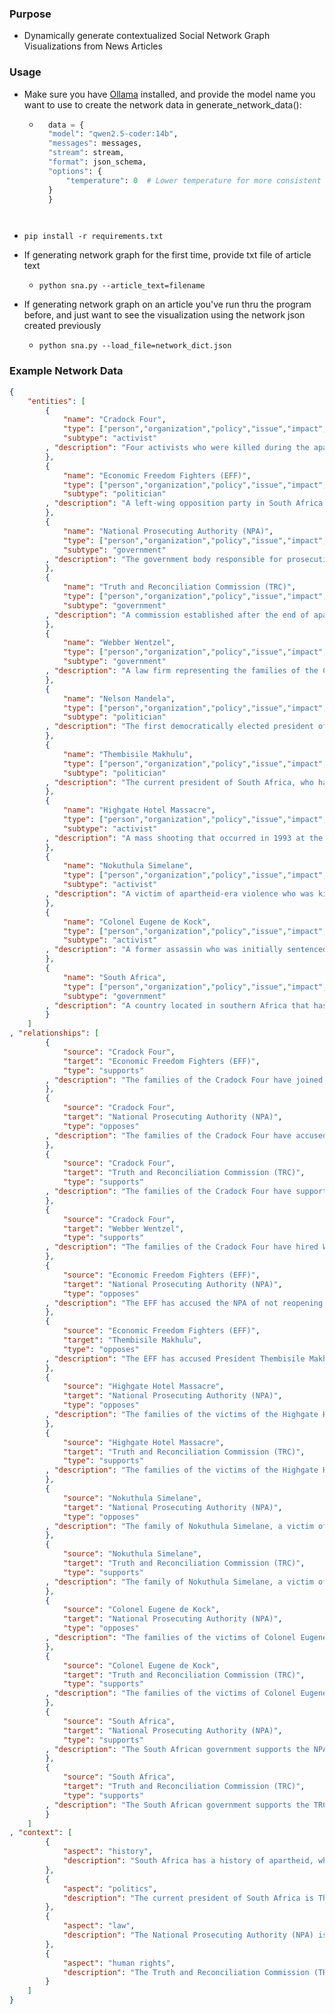 ### Purpose
- Dynamically generate contextualized Social Network Graph Visualizations from News Articles

### Usage 
- Make sure you have [Ollama](https://ollama.com/) installed, and provide the model name you want to use to create the network data in generate_network_data():
    - ``` python
        data = {
        "model": "qwen2.5-coder:14b",
        "messages": messages,
        "stream": stream,
        "format": json_schema,
        "options": {
            "temperature": 0  # Lower temperature for more consistent outputs
        }
        }
    ```


- ```pip install -r requirements.txt```

- If generating network graph for the first time, provide txt file of article text
    - ```python sna.py --article_text=filename```
- If generating network graph on an article you've run thru the program before, and just want to see the visualization using the network json created previously
    - ```python sna.py --load_file=network_dict.json```

### Example Network Data

``` json
{
    "entities": [
        {
            "name": "Cradock Four",
            "type": ["person","organization","policy","issue","impact","location","event"],
            "subtype": "activist"
        , "description": "Four activists who were killed during the apartheid era in South Africa. Their deaths have never been fully investigated, leading to ongoing interest and allegations of government complicity."
        },
        {
            "name": "Economic Freedom Fighters (EFF)",
            "type": ["person","organization","policy","issue","impact","location","event"],
            "subtype": "politician"
        , "description": "A left-wing opposition party in South Africa that has accused the ANC government of freeing convicted perpetrators and being lenient with apartheid-era violence cases."
        },
        {
            "name": "National Prosecuting Authority (NPA)",
            "type": ["person","organization","policy","issue","impact","location","event"],
            "subtype": "government"
        , "description": "The government body responsible for prosecuting crimes in South Africa. It has been criticized for not reopening investigations into apartheid-era cases."
        },
        {
            "name": "Truth and Reconciliation Commission (TRC)",
            "type": ["person","organization","policy","issue","impact","location","event"],
            "subtype": "government"
        , "description": "A commission established after the end of apartheid in South Africa to investigate human rights violations during the apartheid era and provide a platform for victims to share their stories."
        },
        {
            "name": "Webber Wentzel",
            "type": ["person","organization","policy","issue","impact","location","event"],
            "subtype": "government"
        , "description": "A law firm representing the families of the Cradock Four in their lawsuit against the South African government."
        },
        {
            "name": "Nelson Mandela",
            "type": ["person","organization","policy","issue","impact","location","event"],
            "subtype": "politician"
        , "description": "The first democratically elected president of South Africa, who played a key role in ending apartheid and bringing about reconciliation."
        },
        {
            "name": "Thembisile Makhulu",
            "type": ["person","organization","policy","issue","impact","location","event"],
            "subtype": "politician"
        , "description": "The current president of South Africa, who has been accused by the EFF of being lenient with apartheid-era violence cases."
        },
        {
            "name": "Highgate Hotel Massacre",
            "type": ["person","organization","policy","issue","impact","location","event"],
            "subtype": "activist"
        , "description": "A mass shooting that occurred in 1993 at the Highgate Hotel in East London, South Africa. Five people were killed and five others were injured. No one was ever arrested or investigated until 2023."
        },
        {
            "name": "Nokuthula Simelane",
            "type": ["person","organization","policy","issue","impact","location","event"],
            "subtype": "activist"
        , "description": "A victim of apartheid-era violence who was killed in 1983. Her sister, Thembi Nkadimeng, is a current housing minister in South Africa."
        },
        {
            "name": "Colonel Eugene de Kock",
            "type": ["person","organization","policy","issue","impact","location","event"],
            "subtype": "activist"
        , "description": "A former assassin who was initially sentenced to life in prison for his involvement in apartheid-era violence. He was granted parole in 2015 under the Ramaphosa government."
        },
        {
            "name": "South Africa",
            "type": ["person","organization","policy","issue","impact","location","event"],
            "subtype": "government"
        , "description": "A country located in southern Africa that has a history of apartheid and is currently working towards reconciliation and addressing human rights violations from the past."
        }
    ]
, "relationships": [
        {
            "source": "Cradock Four",
            "target": "Economic Freedom Fighters (EFF)",
            "type": "supports"
        , "description": "The families of the Cradock Four have joined the EFF in accusing the ANC government of freeing convicted perpetrators and being lenient with apartheid-era violence cases."
        },
        {
            "source": "Cradock Four",
            "target": "National Prosecuting Authority (NPA)",
            "type": "opposes"
        , "description": "The families of the Cradock Four have accused the NPA of not reopening investigations into their deaths and other apartheid-era cases."
        },
        {
            "source": "Cradock Four",
            "target": "Truth and Reconciliation Commission (TRC)",
            "type": "supports"
        , "description": "The families of the Cradock Four have supported the TRC's efforts to investigate human rights violations during the apartheid era."
        },
        {
            "source": "Cradock Four",
            "target": "Webber Wentzel",
            "type": "supports"
        , "description": "The families of the Cradock Four have hired Webber Wentzel, a law firm, to represent them in their lawsuit against the South African government."
        },
        {
            "source": "Economic Freedom Fighters (EFF)",
            "target": "National Prosecuting Authority (NPA)",
            "type": "opposes"
        , "description": "The EFF has accused the NPA of not reopening investigations into apartheid-era cases and being lenient with perpetrators."
        },
        {
            "source": "Economic Freedom Fighters (EFF)",
            "target": "Thembisile Makhulu",
            "type": "opposes"
        , "description": "The EFF has accused President Thembisile Makhulu of being lenient with apartheid-era violence cases and freeing convicted perpetrators."
        },
        {
            "source": "Highgate Hotel Massacre",
            "target": "National Prosecuting Authority (NPA)",
            "type": "opposes"
        , "description": "The families of the victims of the Highgate Hotel Massacre have accused the NPA of not reopening investigations into the case."
        },
        {
            "source": "Highgate Hotel Massacre",
            "target": "Truth and Reconciliation Commission (TRC)",
            "type": "supports"
        , "description": "The families of the victims of the Highgate Hotel Massacre have supported the TRC's efforts to investigate human rights violations during the apartheid era."
        },
        {
            "source": "Nokuthula Simelane",
            "target": "National Prosecuting Authority (NPA)",
            "type": "opposes"
        , "description": "The family of Nokuthula Simelane, a victim of apartheid-era violence, has accused the NPA of not reopening investigations into her death."
        },
        {
            "source": "Nokuthula Simelane",
            "target": "Truth and Reconciliation Commission (TRC)",
            "type": "supports"
        , "description": "The family of Nokuthula Simelane, a victim of apartheid-era violence, has supported the TRC's efforts to investigate human rights violations during the apartheid era."
        },
        {
            "source": "Colonel Eugene de Kock",
            "target": "National Prosecuting Authority (NPA)",
            "type": "opposes"
        , "description": "The families of the victims of Colonel Eugene de Kock's involvement in apartheid-era violence have accused the NPA of not reopening investigations into his crimes."
        },
        {
            "source": "Colonel Eugene de Kock",
            "target": "Truth and Reconciliation Commission (TRC)",
            "type": "supports"
        , "description": "The families of the victims of Colonel Eugene de Kock's involvement in apartheid-era violence have supported the TRC's efforts to investigate human rights violations during the apartheid era."
        },
        {
            "source": "South Africa",
            "target": "National Prosecuting Authority (NPA)",
            "type": "supports"
        , "description": "The South African government supports the NPA in its efforts to prosecute crimes and address human rights violations."
        },
        {
            "source": "South Africa",
            "target": "Truth and Reconciliation Commission (TRC)",
            "type": "supports"
        , "description": "The South African government supports the TRC's efforts to investigate human rights violations during the apartheid era and provide a platform for victims to share their stories."
        }
    ]
, "context": [
        {
            "aspect": "history",
            "description": "South Africa has a history of apartheid, which was officially ended in 1994. The country is currently working towards reconciliation and addressing human rights violations from the past."
        },
        {
            "aspect": "politics",
            "description": "The current president of South Africa is Thembisile Makhulu, who has been accused by the EFF of being lenient with apartheid-era violence cases and freeing convicted perpetrators."
        },
        {
            "aspect": "law",
            "description": "The National Prosecuting Authority (NPA) is responsible for prosecuting crimes in South Africa. The families of victims of apartheid-era violence have accused the NPA of not reopening investigations into their cases."
        },
        {
            "aspect": "human rights",
            "description": "The Truth and Reconciliation Commission (TRC) was established to investigate human rights violations during the apartheid era and provide a platform for victims to share their stories. The families of victims have supported the TRC's efforts."
        }
    ]
}
```